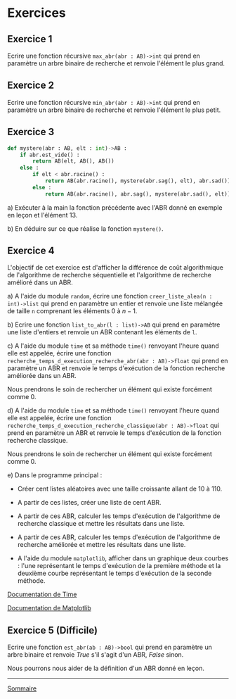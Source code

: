 # Exercices

## Exercice 1

Ecrire une fonction récursive `max_abr(abr : AB)->int` qui prend en paramètre un arbre binaire de recherche et renvoie l'élément le plus grand.

## Exercice 2

Ecrire une fonction récursive `min_abr(abr : AB)->int` qui prend en paramètre un arbre binaire de recherche et renvoie l'élément le plus petit.

## Exercice 3

```python
def mystere(abr : AB, elt : int)->AB :
    if abr.est_vide() :
        return AB(elt, AB(), AB())
    else :
        if elt < abr.racine() :
            return AB(abr.racine(), mystere(abr.sag(), elt), abr.sad())
        else :
            return AB(abr.racine(), abr.sag(), mystere(abr.sad(), elt))
```

a) Exécuter à la main la fonction précédente avec l'ABR donné en exemple en leçon et l'élément $13$.

b) En déduire sur ce que réalise la fonction `mystere()`.

## Exercice 4

L'objectif de cet exercice est d'afficher la différence de coût algorithmique de l'algorithme de recherche séquentielle et l'algorithme de recherche amélioré dans un ABR.

a) A l'aide du module `random`, écrire une fonction `creer_liste_alea(n : int)->list` qui prend en paramètre un entier et renvoie une liste mélangée de taille `n` comprenant les éléments $0$ à $n-1$.

b) Ecrire une fonction `list_to_abr(l : list)->AB` qui prend en paramètre une liste d'entiers et renvoie un ABR contenant les éléments de `l`.

c) A l'aide du module `time` et sa méthode `time()` renvoyant l'heure quand elle est appelée, écrire une fonction `recherche_temps_d_execution_recherche_abr(abr : AB)->float` qui prend en paramètre un ABR et renvoie le temps d'exécution de la fonction recherche améliorée dans un ABR.

Nous prendrons le soin de rechercher un élément qui existe forcément comme $0$.

d) A l'aide du module `time` et sa méthode `time()` renvoyant l'heure quand elle est appelée, écrire une fonction `recherche_temps_d_execution_recherche_classique(abr : AB)->float` qui prend en paramètre un ABR et renvoie le temps d'exécution de la fonction recherche classique.

Nous prendrons le soin de rechercher un élément qui existe forcément comme $0$.


e) Dans le programme principal :

- Créer cent listes aléatoires avec une taille croissante allant de $10$ à $110$.

- A partir de ces listes, créer une liste de cent ABR.

- A partir de ces ABR, calculer les temps d'exécution de l'algorithme de recherche classique et mettre les résultats dans une liste.

- A partir de ces ABR, calculer les temps d'exécution de l'algorithme de recherche améliorée et mettre les résultats dans une liste.

- A l'aide du module `matplotlib`, afficher dans un graphique deux courbes : l'une représentant le temps d'exécution de la première méthode et la deuxième courbe représentant le temps d'exécution de la seconde méthode.

[Documentation de Time](https://docs.python.org/3/library/time.html)

[Documentation de Matplotlib](https://matplotlib.org/stable/users/explain/quick_start.html)

## Exercice 5 (Difficile)

Ecrire une fonction `est_abr(ab : AB)->bool` qui prend en paramètre un arbre binaire et renvoie $True$ s'il s'agit d'un ABR, $False$ sinon.

Nous pourrons nous aider de la définition d'un ABR donné en leçon.

__________________

[Sommaire](./../../README.md)


